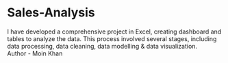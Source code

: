 # Sales-Analysis
I have developed a comprehensive project in Excel, creating dashboard and tables to analyze the data. This process involved several stages, including data processing, data cleaning, data modelling & data visualization.
<br>
Author - Moin Khan
